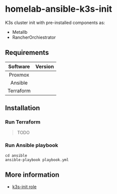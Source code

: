 # homelab-ansible-k3s-init

K3s cluster init with pre-installed components as:
 - Metallb
 - RancherOrchiestrator

## Requirements

| Software   | Version    |
|:----------:|:----------:|
| Proxmox    |            |
| Ansible    |            |
| Terraform  |            |

## Installation
### Run Terraform
> TODO

### Run Ansible playbook
```
cd ansible
ansible-playbook playbook.yml
```

## More information
- [k3s-init role](./ansible/roles/k3s-init/README.md)
